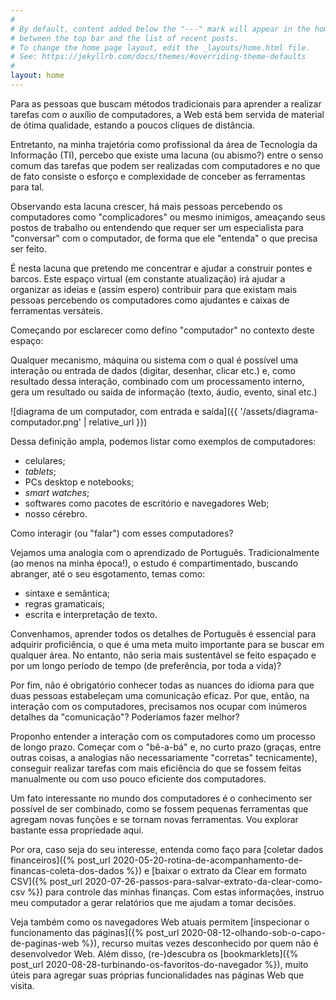 ```yaml
---
#
# By default, content added below the "---" mark will appear in the home page
# between the top bar and the list of recent posts.
# To change the home page layout, edit the _layouts/home.html file.
# See: https://jekyllrb.com/docs/themes/#overriding-theme-defaults
#
layout: home
---
```


Para as pessoas que buscam métodos tradicionais para aprender a realizar
tarefas com o auxílio de computadores, a Web está bem servida de material de
ótima qualidade, estando a poucos cliques de distância.

Entretanto, na minha trajetória como profissional da área de Tecnologia da
Informação (TI), percebo que existe uma lacuna (ou abismo?) entre o senso comum
das tarefas que podem ser realizadas com computadores e no que de fato consiste
o esforço e complexidade de conceber as ferramentas para tal.

Observando esta lacuna crescer, há mais pessoas percebendo os computadores como
"complicadores" ou mesmo inimigos, ameaçando seus postos de trabalho ou
entendendo que requer ser um especialista para "conversar" com o computador, de
forma que ele "entenda" o que precisa ser feito. 

É nesta lacuna que pretendo me concentrar e ajudar a construir pontes e barcos.
Este espaço virtual (em constante atualização) irá ajudar a organizar as ideias
e (assim espero) contribuir para que existam mais pessoas percebendo os
computadores como ajudantes e caixas de ferramentas versáteis.

Começando por esclarecer como defino "computador" no contexto deste espaço:

Qualquer mecanismo, máquina ou sistema com o qual é possível uma interação ou
entrada de dados (digitar, desenhar, clicar etc.) e, como resultado dessa
interação, combinado com um processamento interno, gera um resultado ou saída
de informação (texto, áudio, evento, sinal etc.)

![diagrama de um computador, com entrada e saída]({{ '/assets/diagrama-computador.png' | relative_url }})

Dessa definição ampla, podemos listar como exemplos de computadores:

* celulares;
* *tablets*;
* PCs desktop e notebooks;
* *smart watches*;
* softwares como pacotes de escritório e navegadores Web;
* nosso cérebro.

Como interagir (ou "falar") com esses computadores? 

Vejamos uma analogia com o aprendizado de Português. Tradicionalmente (ao menos
na minha época!), o estudo é compartimentado, buscando abranger, até o seu
esgotamento, temas como:

* sintaxe e semântica;
* regras gramaticais;
* escrita e interpretação de texto.

Convenhamos, aprender todos os detalhes de Português é essencial para adquirir
proficiência, o que é uma meta muito importante para se buscar em qualquer
área. No entanto, não seria mais sustentável se feito espaçado e por um longo
período de tempo (de preferência, por toda a vida)?

Por fim, não é obrigatório conhecer todas as nuances do idioma para que duas
pessoas estabeleçam uma comunicação eficaz. Por que, então, na interação com os
computadores, precisamos nos ocupar com inúmeros detalhes da "comunicação"?
Poderíamos fazer melhor?

Proponho entender a interação com os computadores como um processo de longo
prazo. Começar com o "bê-a-bá" e, no curto prazo (graças, entre outras coisas,
a analogias não necessariamente "corretas" tecnicamente), conseguir realizar
tarefas com mais eficiência do que se fossem feitas manualmente ou com uso
pouco eficiente dos computadores.

Um fato interessante no mundo dos computadores é o conhecimento ser possível de
ser combinado, como se fossem pequenas ferramentas que agregam novas funções e
se tornam novas ferramentas. Vou explorar bastante essa propriedade aqui.

Por ora, caso seja do seu interesse, entenda como faço para
[coletar dados financeiros]({% post_url 2020-05-20-rotina-de-acompanhamento-de-financas-coleta-dos-dados %})
e
[baixar o extrato da Clear em formato CSV]({% post_url 2020-07-26-passos-para-salvar-extrato-da-clear-como-csv %})
para controle das minhas finanças. Com estas informações, instruo meu
computador a gerar relatórios que me ajudam a tomar decisões.

Veja também como os navegadores Web atuais permitem
[inspecionar o funcionamento das páginas]({% post_url 2020-08-12-olhando-sob-o-capo-de-paginas-web %}),
recurso muitas vezes desconhecido por quem não é desenvolvedor Web. Além disso,
(re-)descubra os [bookmarklets]({% post_url 2020-08-28-turbinando-os-favoritos-do-navegador %}),
muito úteis para agregar suas próprias funcionalidades nas páginas Web que visita.
